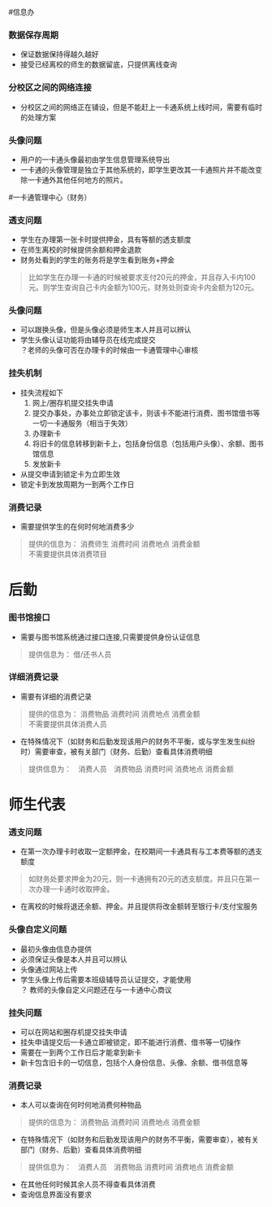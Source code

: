 #信息办
### 数据保存周期
* 保证数据保持得越久越好
* 接受已经离校的师生的数据留底，只提供离线查询
### 分校区之间的网络连接
* 分校区之间的网络正在铺设，但是不能赶上一卡通系统上线时间，需要有临时的处理方案
### 头像问题
* 用户的一卡通头像最初由学生信息管理系统导出
* 一卡通的头像管理是独立于其他系统的，即学生更改其一卡通照片并不能改变除一卡通外其他任何地方的照片。

#一卡通管理中心（财务）
### 透支问题
* 学生在办理第一张卡时提供押金，具有等额的透支额度
* 在师生离校的时候提供余额和押金退款
* 财务处看到的学生的账务将是学生看到账务+押金  
 > 比如学生在办理一卡通的时候被要求支付20元的押金，并且存入卡内100元。则学生查询自己卡内金额为100元，财务处则查询卡内金额为120元。
### 头像问题
* 可以跟换头像，但是头像必须是师生本人并且可以辨认
* 学生头像认证功能将由辅导员在线完成提交  
？老师的头像可否在办理卡的时候由一卡通管理中心审核
### 挂失机制
* 挂失流程如下
	1. 网上/圈存机提交挂失申请
	2. 提交办事处，办事处立即锁定该卡，则该卡不能进行消费、图书馆借书等一切一卡通服务（相当于失效）
	3. 办理新卡
	4. 将旧卡的信息转移到新卡上，包括身份信息（包括用户头像）、余额、图书馆信息
	5. 发放新卡
* 从提交申请到锁定卡为立即生效
* 锁定卡到发放周期为一到两个工作日
### 消费记录
* 需要提供学生的在何时何地消费多少
> 提供的信息为： 消费师生 消费时间 消费地点 消费金额  
> 不需要提供具体消费项目

# 后勤
### 图书馆接口
* 需要与图书馆系统通过接口连接,只需要提供身份认证信息
> 提供信息为： 借/还书人员 
### 详细消费记录
* 需要有详细的消费记录
> 提供的信息为： 消费物品 消费时间 消费地点 消费金额  
> 不需要提供具体消费人员

* 在特殊情况下（如财务和后勤发现该用户的财务不平衡，或与学生发生纠纷时）需要审查，被有关部门（财务、后勤）查看具体消费明细
> 提供信息为：　消费人员　消费物品 消费时间 消费地点 消费金额
# 师生代表
### 透支问题
* 在第一次办理卡时收取一定额押金，在校期间一卡通具有与工本费等额的透支额度
> 如财务处要求押金为20元，则一卡通拥有20元的透支额度。并且只在第一次办理一卡通时收取押金。 
 
* 在离校的时候将退还余额、押金。并且提供将改金额转至银行卡/支付宝服务
### 头像自定义问题
* 最初头像由信息办提供
* 必须保证头像是本人并且可以辨认
* 头像通过网站上传
* 学生头像上传后需要本班级辅导员认证提交，才能使用  
？ 教师的头像自定义问题还在与一卡通中心商议
### 挂失问题
* 可以在网站和圈存机提交挂失申请
* 挂失申请提交后一卡通立即被锁定，即不能进行消费、借书等一切操作
* 需要在一到两个工作日后才能拿到新卡
* 新卡包含旧卡的一切信息，包括个人身份信息、头像、余额、借书信息等
### 消费记录
* 本人可以查询在何时何地消费何种物品
> 提供的信息为： 消费物品 消费时间 消费地点 消费金额 

* 在特殊情况下（如财务和后勤发现该用户的财务不平衡，需要审查），被有关部门（财务、后勤）查看具体消费明细
> 提供信息为：　消费人员　消费物品 消费时间 消费地点 消费金额

* 在其他任何时候其余人员不得查看具体消费 
* 查询信息界面没有要求